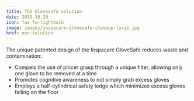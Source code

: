 ```yaml
---
title: The Glovesafe solution
date: 2019-10-20
icon: fas fa-lightbulb
image: images/inspacare-glovesafe-closeup-large.jpg
href: our-solution
---
```


The unique patented design of the Inspacare GloveSafe reduces waste and contamination:

- Compels the use of pincer grasp through a unique filter, allowing only one glove to be removed at a time
- Promotes cognitive awareness to not simply grab excess gloves
- Employs a half-cylindrical safety ledge which minimizes excess gloves falling on the floor
